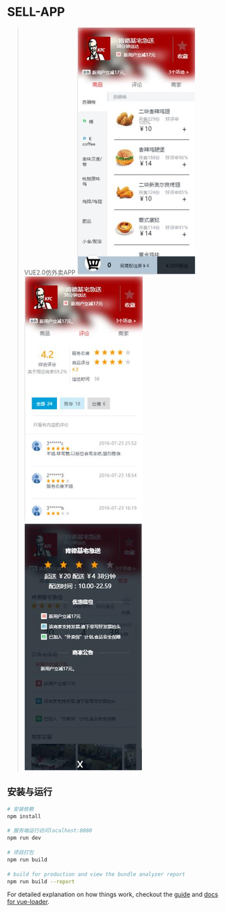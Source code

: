 # SELL-APP

> VUE2.0仿外卖APP
![image text](https://github.com/gcxxd/sellApp/raw/master/img/pic1.jpg)
![image text](https://github.com/gcxxd/sellApp/raw/master/img/pic2.jpg)
![image text](https://github.com/gcxxd/sellApp/raw/master/img/pic3.jpg)
## 安装与运行

``` bash
# 安装依赖
npm install

# 服务端运行访问localhost:8080
npm run dev

# 项目打包
npm run build

# build for production and view the bundle analyzer report
npm run build --report
```

For detailed explanation on how things work, checkout the [guide](http://vuejs-templates.github.io/webpack/) and [docs for vue-loader](http://vuejs.github.io/vue-loader).
